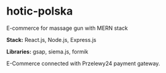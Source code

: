 # hotic-polska

E-commerce for massage gun with MERN stack

<b>Stack:</b> React.js, Node.js, Express.js

<b>Libraries:</b> gsap, siema.js, formik

E-Commerce connected with Przelewy24 payment gateway.
